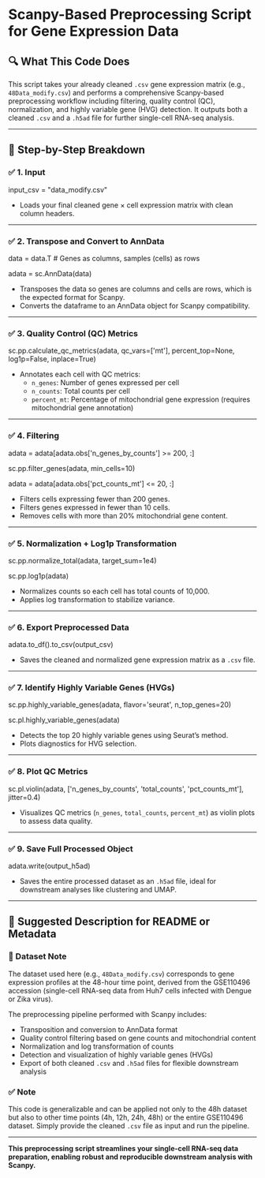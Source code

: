 # Scanpy-Based Preprocessing Script for Gene Expression Data

## 🔍 What This Code Does
This script takes your already cleaned `.csv` gene expression matrix (e.g., `48Data_modify.csv`) and performs a comprehensive Scanpy-based preprocessing workflow including filtering, quality control (QC), normalization, and highly variable gene (HVG) detection. It outputs both a cleaned `.csv` and a `.h5ad` file for further single-cell RNA-seq analysis.

---

## 🧩 Step-by-Step Breakdown

### ✅ 1. Input

input_csv = "data_modify.csv"

- Loads your final cleaned gene × cell expression matrix with clean column headers.

---

### ✅ 2. Transpose and Convert to AnnData

data = data.T # Genes as columns, samples (cells) as rows

adata = sc.AnnData(data)


- Transposes the data so genes are columns and cells are rows, which is the expected format for Scanpy.
- Converts the dataframe to an AnnData object for Scanpy compatibility.

---

### ✅ 3. Quality Control (QC) Metrics

sc.pp.calculate_qc_metrics(adata, qc_vars=['mt'], percent_top=None, log1p=False, inplace=True)

- Annotates each cell with QC metrics:
  - `n_genes`: Number of genes expressed per cell
  - `n_counts`: Total counts per cell
  - `percent_mt`: Percentage of mitochondrial gene expression (requires mitochondrial gene annotation)

---

### ✅ 4. Filtering

adata = adata[adata.obs['n_genes_by_counts'] >= 200, :]

sc.pp.filter_genes(adata, min_cells=10)

adata = adata[adata.obs['pct_counts_mt'] <= 20, :]

- Filters cells expressing fewer than 200 genes.
- Filters genes expressed in fewer than 10 cells.
- Removes cells with more than 20% mitochondrial gene content.

---

### ✅ 5. Normalization + Log1p Transformation

sc.pp.normalize_total(adata, target_sum=1e4)

sc.pp.log1p(adata)

- Normalizes counts so each cell has total counts of 10,000.
- Applies log transformation to stabilize variance.

---

### ✅ 6. Export Preprocessed Data

adata.to_df().to_csv(output_csv)

- Saves the cleaned and normalized gene expression matrix as a `.csv` file.

---

### ✅ 7. Identify Highly Variable Genes (HVGs)

sc.pp.highly_variable_genes(adata, flavor='seurat', n_top_genes=20)

sc.pl.highly_variable_genes(adata)

- Detects the top 20 highly variable genes using Seurat’s method.
- Plots diagnostics for HVG selection.

---

### ✅ 8. Plot QC Metrics

sc.pl.violin(adata, ['n_genes_by_counts', 'total_counts', 'pct_counts_mt'], jitter=0.4)

- Visualizes QC metrics (`n_genes`, `total_counts`, `percent_mt`) as violin plots to assess data quality.

---

### ✅ 9. Save Full Processed Object

adata.write(output_h5ad)

- Saves the entire processed dataset as an `.h5ad` file, ideal for downstream analyses like clustering and UMAP.

---

## 📄 Suggested Description for README or Metadata

### 🧬 Dataset Note
The dataset used here (e.g., `48Data_modify.csv`) corresponds to gene expression profiles at the 48-hour time point, derived from the GSE110496 accession (single-cell RNA-seq data from Huh7 cells infected with Dengue or Zika virus).

The preprocessing pipeline performed with Scanpy includes:

- Transposition and conversion to AnnData format
- Quality control filtering based on gene counts and mitochondrial content
- Normalization and log transformation of counts
- Detection and visualization of highly variable genes (HVGs)
- Export of both cleaned `.csv` and `.h5ad` files for flexible downstream analysis

### ✅ Note
This code is generalizable and can be applied not only to the 48h dataset but also to other time points (4h, 12h, 24h, 48h) or the entire GSE110496 dataset. Simply provide the cleaned `.csv` file as input and run the pipeline.

---

**This preprocessing script streamlines your single-cell RNA-seq data preparation, enabling robust and reproducible downstream analysis with Scanpy.**
